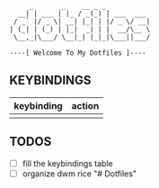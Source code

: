 ```
     _       _    __ _ _
  __| | ___ | |_ / _(_) | ___  ___
 / _` |/ _ \| __| |_| | |/ _ \/ __|
| (_| | (_) | |_|  _| | |  __/\__ \
 \__,_|\___/ \__|_| |_|_|\___||___/

----[ Welcome To My Dotfiles ]----
```

## KEYBINDINGS

|       keybinding          |                   action                      |
|:--------------------------|:----------------------------------------------|
|                           |                                               |

## TODOS
- [ ] fill the keybindings table
- [ ] organize dwm rice
"# Dotfiles" 
